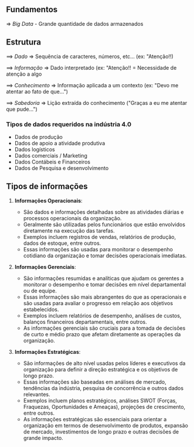 ## Fundamentos

=> *Big Data* - Grande quantidade de dados armazenados

## Estrutura

==> *Dado*
=> Sequência de caracteres, números, etc... (ex: "Atenção!!)

==> *Informação*
=> Dado interpretado (ex: "Atenção!! = Necessidade de atenção a algo

==> *Conhecimento*
=> Informação aplicada a um contexto (ex: "Devo me atentar ao fato de que...")

==> *Sabedoria*
=> Lição extraída do conhecimento ("Graças a eu me atentar que pude...")

### Tipos de dados requeridos na indústria 4.0
- Dados de produção
- Dados de apoio a atividade produtiva
- Dados logísticos
- Dados comerciais / Marketing
- Dados Contábeis e Financeiros
- Dados de Pesquisa e desenvolvimento


## Tipos de informações

1. **Informações Operacionais**:
    
    - São dados e informações detalhadas sobre as atividades diárias e processos operacionais da organização.
    - Geralmente são utilizadas pelos funcionários que estão envolvidos diretamente na execução das tarefas.
    - Exemplos incluem registros de vendas, relatórios de produção, dados de estoque, entre outros.
    - Essas informações são usadas para monitorar o desempenho cotidiano da organização e tomar decisões operacionais imediatas.
    
1. **Informações Gerenciais**:
    
    - São informações resumidas e analíticas que ajudam os gerentes a monitorar o desempenho e tomar decisões em nível departamental ou de equipe.
    - Essas informações são mais abrangentes do que as operacionais e são usadas para avaliar o progresso em relação aos objetivos estabelecidos.
    - Exemplos incluem relatórios de desempenho, análises de custos, balanços financeiros departamentais, entre outros.
    - As informações gerenciais são cruciais para a tomada de decisões de curto e médio prazo que afetam diretamente as operações da organização.
    
1. **Informações Estratégicas**:
    
    - São informações de alto nível usadas pelos líderes e executivos da organização para definir a direção estratégica e os objetivos de longo prazo.
    - Essas informações são baseadas em análises de mercado, tendências da indústria, pesquisa de concorrência e outros dados relevantes.
    - Exemplos incluem planos estratégicos, análises SWOT (Forças, Fraquezas, Oportunidades e Ameaças), projeções de crescimento, entre outros.
    - As informações estratégicas são essenciais para orientar a organização em termos de desenvolvimento de produtos, expansão de mercado, investimentos de longo prazo e outras decisões de grande impacto.

### 